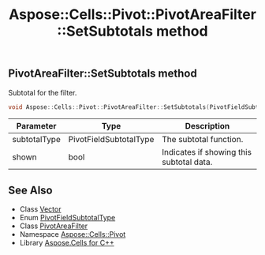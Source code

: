 ﻿---
title: Aspose::Cells::Pivot::PivotAreaFilter::SetSubtotals method
linktitle: SetSubtotals
second_title: Aspose.Cells for C++ API Reference
description: 'Aspose::Cells::Pivot::PivotAreaFilter::SetSubtotals method. Subtotal for the filter in C++.'
type: docs
weight: 700
url: /cpp/aspose.cells.pivot/pivotareafilter/setsubtotals/
---
## PivotAreaFilter::SetSubtotals method


Subtotal for the filter.

```cpp
void Aspose::Cells::Pivot::PivotAreaFilter::SetSubtotals(PivotFieldSubtotalType subtotalType, bool shown)
```


| Parameter | Type | Description |
| --- | --- | --- |
| subtotalType | PivotFieldSubtotalType | The subtotal function. |
| shown | bool | Indicates if showing this subtotal data. |

## See Also

* Class [Vector](../../../aspose.cells/vector/)
* Enum [PivotFieldSubtotalType](../../pivotfieldsubtotaltype/)
* Class [PivotAreaFilter](../)
* Namespace [Aspose::Cells::Pivot](../../)
* Library [Aspose.Cells for C++](../../../)
